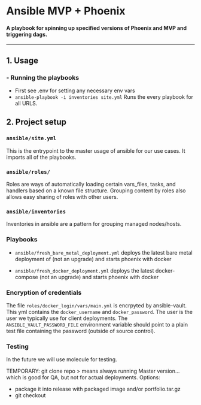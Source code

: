 # Ansible MVP + Phoenix

#### A playbook for spinning up specified versions of Phoenix and MVP and triggering dags.

------------------------------------------

## 1. Usage

### - Running the playbooks
- First see .env for setting any necessary env vars
- `ansible-playbook -i inventories site.yml` Runs the every playbook for all URLS.

## 2. Project setup

### `ansible/site.yml`
This is the entrypoint to the master usage of ansible for our use cases.
It imports all of the playbooks. 

### `ansible/roles/`
Roles are ways of automatically loading certain vars_files, tasks, and handlers based on a known file structure. Grouping content by roles also allows easy sharing of roles with other users.

### `ansible/inventories`
Inventories in ansible are a pattern for grouping managed nodes/hosts.


### Playbooks
- `ansible/fresh_bare_metal_deployment.yml` 
deploys the latest bare metal deployment of (not an upgrade) and starts phoenix with docker

- `ansible/fresh_docker_deployment.yml` 
deploys the latest docker-compose (not an upgrade) and starts phoenix with docker

### Encryption of credentials
The file `roles/docker_login/vars/main.yml` is encrpyted by ansible-vault.
This yml contains the `docker_username` and `docker_password`.  The user is the user
we typically use for client deployments.
The `ANSIBLE_VAULT_PASSWORD_FILE` environment variable should point to a plain test file containing the password (outside of source control).

### Testing
In the future we will use molecule for testing.


TEMPORARY: git clone repo > means always running Master version...
which is good for QA, but not for actual deployments.
Options:
- package it into release with packaged image and/or portfolio.tar.gz
- git checkout <branch>